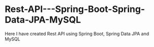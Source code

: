 # Rest-API---Spring-Boot-Spring-Data-JPA-MySQL
Here I have created Rest API using Spring Boot, Spring Data JPA and MySQL
